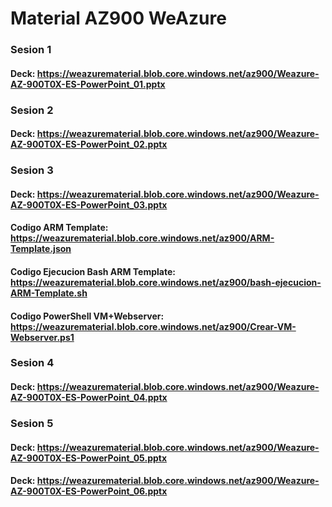 # Material AZ900 WeAzure

### Sesion 1 

#### Deck: https://weazurematerial.blob.core.windows.net/az900/Weazure-AZ-900T0X-ES-PowerPoint_01.pptx

### Sesion 2 

#### Deck: https://weazurematerial.blob.core.windows.net/az900/Weazure-AZ-900T0X-ES-PowerPoint_02.pptx

### Sesion 3 

#### Deck: https://weazurematerial.blob.core.windows.net/az900/Weazure-AZ-900T0X-ES-PowerPoint_03.pptx 

#### Codigo ARM Template: https://weazurematerial.blob.core.windows.net/az900/ARM-Template.json
      
#### Codigo Ejecucion Bash ARM Template: https://weazurematerial.blob.core.windows.net/az900/bash-ejecucion-ARM-Template.sh
      
#### Codigo PowerShell VM+Webserver: https://weazurematerial.blob.core.windows.net/az900/Crear-VM-Webserver.ps1

### Sesion 4

#### Deck: https://weazurematerial.blob.core.windows.net/az900/Weazure-AZ-900T0X-ES-PowerPoint_04.pptx 


### Sesion 5

#### Deck: https://weazurematerial.blob.core.windows.net/az900/Weazure-AZ-900T0X-ES-PowerPoint_05.pptx 
#### Deck: https://weazurematerial.blob.core.windows.net/az900/Weazure-AZ-900T0X-ES-PowerPoint_06.pptx 

